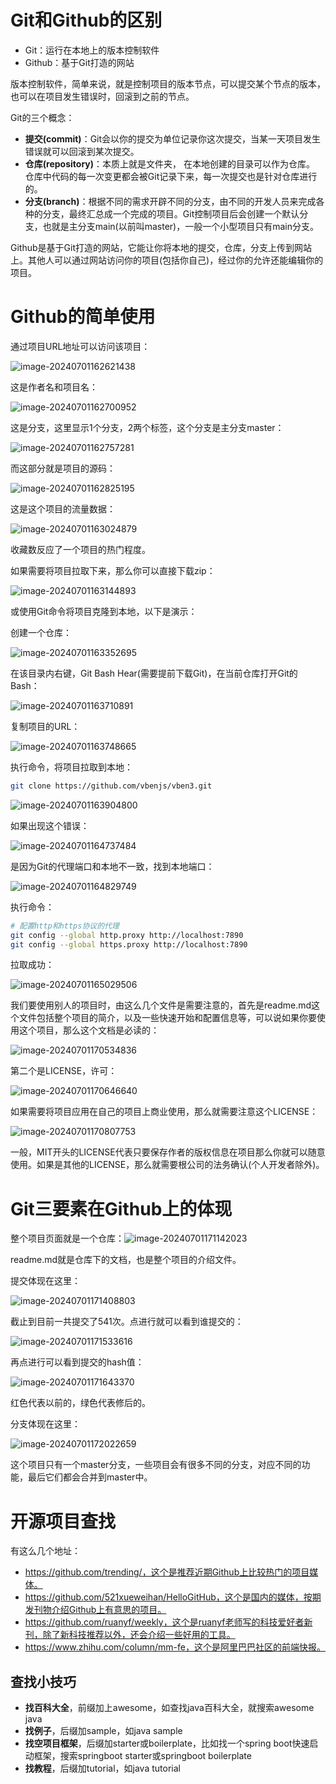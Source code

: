 # Git和Github的区别

- Git：运行在本地上的版本控制软件
- Github：基于Git打造的网站

版本控制软件，简单来说，就是控制项目的版本节点，可以提交某个节点的版本，也可以在项目发生错误时，回滚到之前的节点。

Git的三个概念：

- **提交(commit)**：Git会以你的提交为单位记录你这次提交，当某一天项目发生错误就可以回滚到某次提交。
- **仓库(repository)**：本质上就是文件夹， 在本地创建的目录可以作为仓库。 仓库中代码的每一次变更都会被Git记录下来，每一次提交也是针对仓库进行的。
- **分支(branch)**：根据不同的需求开辟不同的分支，由不同的开发人员来完成各种的分支，最终汇总成一个完成的项目。Git控制项目后会创建一个默认分支，也就是主分支main(以前叫master)，一般一个小型项目只有main分支。

Github是基于Git打造的网站，它能让你将本地的提交，仓库，分支上传到网站上。其他人可以通过网站访问你的项目(包括你自己)，经过你的允许还能编辑你的项目。 



# Github的简单使用

通过项目URL地址可以访问该项目：

![image-20240701162621438](E:\text1\22.git\assets\image-20240701162621438.png)

这是作者名和项目名：

![image-20240701162700952](E:\text1\22.git\assets\image-20240701162700952.png)

这是分支，这里显示1个分支，2两个标签，这个分支是主分支master：

![image-20240701162757281](E:\text1\22.git\assets\image-20240701162757281.png)

而这部分就是项目的源码：

![image-20240701162825195](E:\text1\22.git\assets\image-20240701162825195.png)

这是这个项目的流量数据：

![image-20240701163024879](E:\text1\22.git\assets\image-20240701163024879.png)

收藏数反应了一个项目的热门程度。

如果需要将项目拉取下来，那么你可以直接下载zip：

![image-20240701163144893](E:\text1\22.git\assets\image-20240701163144893.png)

或使用Git命令将项目克隆到本地，以下是演示：

创建一个仓库：

![image-20240701163352695](E:\text1\22.git\assets\image-20240701163352695.png)

在该目录内右键，Git Bash Hear(需要提前下载Git)，在当前仓库打开Git的Bash：

![image-20240701163710891](E:\text1\22.git\assets\image-20240701163710891.png)

复制项目的URL：

![image-20240701163748665](E:\text1\22.git\assets\image-20240701163748665.png)

执行命令，将项目拉取到本地：

```bash
git clone https://github.com/vbenjs/vben3.git
```

![image-20240701163904800](E:\text1\22.git\assets\image-20240701163904800.png)

如果出现这个错误：

![image-20240701164737484](E:\text1\22.git\assets\image-20240701164737484.png)

是因为Git的代理端口和本地不一致，找到本地端口：

![image-20240701164829749](E:\text1\22.git\assets\image-20240701164829749.png)

执行命令：

```bash
# 配置http和https协议的代理
git config --global http.proxy http://localhost:7890
git config --global https.proxy http://localhost:7890
```

拉取成功：

![image-20240701165029506](E:\text1\22.git\assets\image-20240701165029506.png)

我们要使用别人的项目时，由这么几个文件是需要注意的，首先是readme.md这个文件包括整个项目的简介，以及一些快速开始和配置信息等，可以说如果你要使用这个项目，那么这个文档是必读的：

![image-20240701170534836](E:\text1\22.git\assets\image-20240701170534836.png)

第二个是LICENSE，许可：

![image-20240701170646640](E:\text1\22.git\assets\image-20240701170646640.png)

如果需要将项目应用在自己的项目上商业使用，那么就需要注意这个LICENSE：

![image-20240701170807753](E:\text1\22.git\assets\image-20240701170807753.png)

一般，MIT开头的LICENSE代表只要保存作者的版权信息在项目那么你就可以随意使用。如果是其他的LICENSE，那么就需要根公司的法务确认(个人开发者除外)。



# Git三要素在Github上的体现

整个项目页面就是一个仓库：![image-20240701171142023](E:\text1\22.git\assets\image-20240701171142023.png)

readme.md就是仓库下的文档，也是整个项目的介绍文件。

提交体现在这里：

![image-20240701171408803](E:\text1\22.git\assets\image-20240701171408803.png)

截止到目前一共提交了541次。点进行就可以看到谁提交的：

![image-20240701171533616](E:\text1\22.git\assets\image-20240701171533616.png)

再点进行可以看到提交的hash值：

![image-20240701171643370](E:\text1\22.git\assets\image-20240701171643370.png)

红色代表以前的，绿色代表修后的。  

分支体现在这里：

![image-20240701172022659](E:\text1\22.git\assets\image-20240701172022659.png)

这个项目只有一个master分支，一些项目会有很多不同的分支，对应不同的功能，最后它们都会合并到master中。



# 开源项目查找

有这么几个地址：

- https://github.com/trending/，这个是推荐近期Github上比较热门的项目媒体。
- https://github.com/521xueweihan/HelloGitHub，这个是国内的媒体，按期发刊物介绍Github上有意思的项目。
- https://github.com/ruanyf/weekly，这个是ruanyf老师写的科技爱好者新刊，除了新科技推荐以外，还会介绍一些好用的工具。
- https://www.zhihu.com/column/mm-fe，这个是阿里巴巴社区的前端快报。



## 查找小技巧

- **找百科大全**，前缀加上awesome，如查找java百科大全，就搜索awesome java
- **找例子**，后缀加sample，如java sample
- **找空项目框架**，后缀加starter或boilerplate，比如找一个spring boot快速启动框架，搜索springboot starter或springboot boilerplate
- **找教程**，后缀加tutorial，如java tutorial